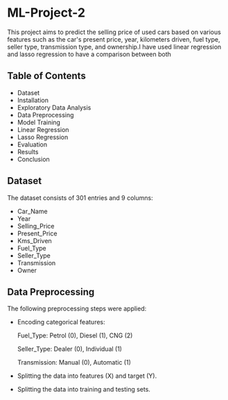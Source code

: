 # ML-Project-2

This project aims to predict the selling price of used cars based on various features such as the car's present price, year, kilometers driven, fuel type, seller type, transmission type, and ownership.I have used linear regression and lasso regression to have a comparison between both

## Table of Contents

- Dataset
- Installation
- Exploratory Data Analysis
- Data Preprocessing
- Model Training
- Linear Regression
- Lasso Regression
- Evaluation
- Results
- Conclusion


## Dataset

The dataset consists of 301 entries and 9 columns:

- Car_Name
- Year
- Selling_Price
- Present_Price
- Kms_Driven
- Fuel_Type
- Seller_Type
- Transmission
- Owner


## Data Preprocessing

The following preprocessing steps were applied:

- Encoding categorical features:
  
  Fuel_Type: Petrol (0), Diesel (1), CNG (2)

  Seller_Type: Dealer (0), Individual (1)
 
  Transmission: Manual (0), Automatic (1)
 
- Splitting the data into features (X) and target (Y).
- Splitting the data into training and testing sets.
